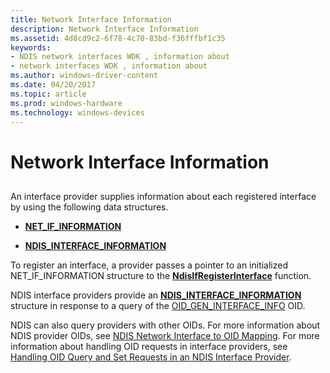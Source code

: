 ```yaml
---
title: Network Interface Information
description: Network Interface Information
ms.assetid: 4d8cd9c2-6f78-4c70-83bd-f36fffbf1c35
keywords:
- NDIS network interfaces WDK , information about
- network interfaces WDK , information about
ms.author: windows-driver-content
ms.date: 04/20/2017
ms.topic: article
ms.prod: windows-hardware
ms.technology: windows-devices
---
```


# Network Interface Information


## <a href="" id="ddk-network-interface-information-ng"></a>


An interface provider supplies information about each registered interface by using the following data structures.

-   [**NET\_IF\_INFORMATION**](https://msdn.microsoft.com/library/windows/hardware/ff568743)

-   [**NDIS\_INTERFACE\_INFORMATION**](https://msdn.microsoft.com/library/windows/hardware/ff565736)

To register an interface, a provider passes a pointer to an initialized NET\_IF\_INFORMATION structure to the [**NdisIfRegisterInterface**](https://msdn.microsoft.com/library/windows/hardware/ff562715) function.

NDIS interface providers provide an [**NDIS\_INTERFACE\_INFORMATION**](https://msdn.microsoft.com/library/windows/hardware/ff565736) structure in response to a query of the [OID\_GEN\_INTERFACE\_INFO](https://msdn.microsoft.com/library/windows/hardware/ff569589) OID.

NDIS can also query providers with other OIDs. For more information about NDIS provider OIDs, see [NDIS Network Interface to OID Mapping](mapping-of-ndis-network-interfaces-to-ndis-oids.md). For more information about handling OID requests in interface providers, see [Handling OID Query and Set Requests in an NDIS Interface Provider](handling-oid-query-and-set-requests-in-an-ndis-interface-provider.md).

 

 





